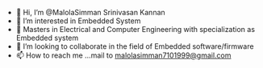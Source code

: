 - 👋 Hi, I’m @MalolaSimman Srinivasan Kannan
- 👀 I’m interested in Embedded System
- 🌱 Masters in Electrical and Computer Engineering with specialization as Embedded system
- 💞️ I’m looking to collaborate in the field of Embedded software/firmware
- 📫 How to reach me ...mail to malolasimman7101999@gmail.com

<!---
malolasimman/malolasimman is a ✨ special ✨ repository because its `README.md` (this file) appears on your GitHub profile.
You can click the Preview link to take a look at your changes.
--->
